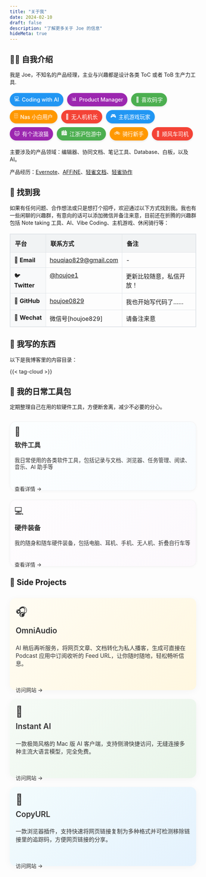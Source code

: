 ```yaml
---
title: "关于我"
date: 2024-02-10
draft: false
description: "了解更多关于 Joe 的信息"
hideMeta: true
---
```


## 👨‍💻 自我介绍

我是 Joe，不知名的产品经理，主业与兴趣都是设计各类 ToC 或者 ToB 生产力工具.

<div class="tags-container">
  <span class="tag" data-color="blue"><i class="tag-icon">💻</i>Coding with AI</span>
  <span class="tag" data-color="purple"><i class="tag-icon">📊</i>Product Manager</span>
  <span class="tag" data-color="green"><i class="tag-icon">📝</i>喜欢码字</span>
  <span class="tag" data-color="orange"><i class="tag-icon">🗄️</i>Nas 小白用户</span>
  <span class="tag" data-color="red"><i class="tag-icon">🚁</i>无人机机长</span>
  <span class="tag" data-color="blue"><i class="tag-icon">🎮</i>主机游戏玩家</span>
  <span class="tag" data-color="purple"><i class="tag-icon">🐱</i>有个流浪猫</span>
  <span class="tag" data-color="green"><i class="tag-icon">🏙️</i>江浙沪包游中</span>
  <span class="tag" data-color="orange"><i class="tag-icon">🚲</i>骑行新手</span>
  <span class="tag" data-color="red"><i class="tag-icon">🚗</i>顺风车司机</span>
</div>

主要涉及的产品领域：编辑器、协同文档、笔记工具、Database、白板，以及 AI。

产品经历：[Evernote](https://evernote.com/)、[AFFiNE](https://affine.pro/)、[轻雀文档](https://qingque.cn/products/docs)、[轻雀协作](https://qingque.cn/practice)

## 📮 找到我

如果有任何问题、合作想法或只是想打个招呼，欢迎通过以下方式找到我。我也有一些闲聊的兴趣群，有意向的话可以添加微信并备注来意，目前还在折腾的兴趣群包括 Note taking 工具、AI、Vibe Coding、主机游戏、休闲骑行等：

<table class="toolkit-table contact-table">
<thead>
<tr>
<th>平台</th>
<th>联系方式</th>
<th>备注</th>
</tr>
</thead>
<tbody>
<tr>
<td>📧 <strong>Email</strong></td>
<td><a href="mailto:houqiao829@gmail.com">houqiao829@gmail.com</a></td>
<td>-</td>
</tr>
<tr>
<td>🐦 <strong>Twitter</strong></td>
<td><a href="https://x.com/houjoe1">@houjoe1</a></td>
<td>更新比较随意，私信开放！</td>
</tr>
<tr>
<td>🐙 <strong>GitHub</strong></td>
<td><a href="https://github.com/houjoe0829">houjoe0829</a></td>
<td>我也开始写代码了……</td>
</tr>
<tr>
<td>💬 <strong>Wechat</strong></td>
<td>微信号[houjoe829]</td>
<td>请备注来意</td>
</tr>
</tbody>
</table>

## 📒 我写的东西

<p class="writing-description">以下是我博客里的内容目录：</p>

{{< tag-cloud >}}

## 🔧 我的日常工具包

<p class="toolkit-description">定期整理自己在用的软硬件工具，方便断舍离，减少不必要的分心。</p>

<div class="bento-container toolkit-cards">
  <a href="/posts/current-software-hardware-toolkit/" class="bento-card software toolkit-card">
    <div class="card-content">
      <div class="card-icon">📱</div>
      <h3>软件工具</h3>
      <p>我日常使用的各类软件工具，包括记录与文档、浏览器、任务管理、阅读、音乐、AI 助手等</p>
      <span class="read-more">查看详情 →</span>
    </div>
  </a>
  
  <a href="/posts/current-software-hardware-toolkit/#硬件部分" class="bento-card hardware toolkit-card">
    <div class="card-content">
      <div class="card-icon">💻</div>
      <h3>硬件装备</h3>
      <p>我的随身和随车硬件装备，包括电脑、耳机、手机、无人机、折叠自行车等</p>
      <span class="read-more">查看详情 →</span>
    </div>
  </a>
</div>

<style>
/* 为工具包卡片添加特殊样式 */
.toolkit-cards .toolkit-card::before {
  opacity: 0.25 !important; /* 降低背景不透明度 */
}

.toolkit-cards .toolkit-card {
  box-shadow: 0 2px 10px rgba(0,0,0,0.03) !important;
  border: 1px solid rgba(0,0,0,0.05);
  max-height: 220px;
}

.toolkit-cards .toolkit-card:hover {
  transform: translateY(-2px) !important;
  box-shadow: 0 4px 12px rgba(0,0,0,0.05) !important;
}

.toolkit-cards .card-content {
  padding: 12px !important;
}

.toolkit-cards .card-icon {
  font-size: 1.5rem !important;
  margin-bottom: 8px !important;
}

.toolkit-cards .card-content h3 {
  font-size: 1.1rem !important;
  margin-bottom: 6px !important;
}

.toolkit-cards .card-content p {
  font-size: 0.9rem !important;
  line-height: 1.3 !important;
  margin-bottom: 8px !important;
}

@media (prefers-color-scheme: dark) {
  .toolkit-cards .toolkit-card {
    border: 1px solid rgba(255,255,255,0.05);
  }
}
</style>

<style>
:root {
  --card-background: #fff;
  --border-color: #eaeaea;
  --text-color: #333;
  --shadow-color: rgba(0,0,0,0.04);
  --shadow-hover-color: rgba(0,0,0,0.08);
  --primary-color: #0066cc;
  --software-gradient: linear-gradient(135deg, rgba(224, 247, 250, 0.4), rgba(187, 222, 251, 0.4));
  --hardware-gradient: linear-gradient(135deg, rgba(243, 229, 245, 0.4), rgba(225, 190, 231, 0.4));
  --audio-gradient: linear-gradient(135deg, rgba(255, 248, 225, 0.4), rgba(255, 236, 179, 0.4));
  --ai-gradient: linear-gradient(135deg, rgba(232, 245, 233, 0.4), rgba(200, 230, 201, 0.4));
  --software-dark-gradient: linear-gradient(135deg, rgba(13, 75, 99, 0.4), rgba(10, 61, 98, 0.4));
  --hardware-dark-gradient: linear-gradient(135deg, rgba(74, 35, 90, 0.4), rgba(81, 46, 95, 0.4));
  --audio-dark-gradient: linear-gradient(135deg, rgba(93, 64, 55, 0.4), rgba(109, 76, 65, 0.4));
  --ai-dark-gradient: linear-gradient(135deg, rgba(27, 94, 32, 0.4), rgba(46, 125, 50, 0.4));
  
  /* 标签颜色变量 */
  --tag-blue: #2196f3;
  --tag-purple: #9c27b0;
  --tag-green: #4caf50;
  --tag-orange: #ff9800;
  --tag-red: #f44336;
  
  /* 暗色模式标签颜色 */
  --tag-blue-dark: #1976d2;
  --tag-purple-dark: #7b1fa2;
  --tag-green-dark: #388e3c;
  --tag-orange-dark: #f57c00;
  --tag-red-dark: #d32f2f;
}

@media (prefers-color-scheme: dark) {
  :root {
    --card-background: #1f1f1f;
    --border-color: #333;
    --text-color: #e0e0e0;
    --shadow-color: rgba(0,0,0,0.2);
    --shadow-hover-color: rgba(0,0,0,0.3);
    --primary-color: #5c9eff;
  }
}

.bento-container, .projects-container {
  display: grid;
  grid-template-columns: repeat(auto-fit, minmax(280px, 1fr));
  gap: 24px;
  margin: 30px 0;
}

.bento-card {
  position: relative;
  border-radius: 16px;
  overflow: visible;
  box-shadow: 0 4px 20px var(--shadow-color);
  transition: all 0.4s cubic-bezier(0.175, 0.885, 0.32, 1.275);
  text-decoration: none;
  color: var(--text-color);
  background-color: transparent;
  border: none;
  box-sizing: border-box;
  padding-bottom: 1px; /* 添加额外的底部内边距 */
}

.bento-card {
  background: var(--card-background);
}

.bento-card::before {
  content: '';
  position: absolute;
  top: 0;
  left: 0;
  right: 0;
  bottom: 0;
  border-radius: 16px;
  z-index: 0;
}

.bento-card.software::before {
  background: var(--software-gradient);
}

.bento-card.hardware::before {
  background: var(--hardware-gradient);
}

.bento-card.audio-project::before {
  background: var(--audio-gradient);
}

.bento-card.ai-project::before {
  background: var(--ai-gradient);
}

.bento-card {
  color: #333;
}

@media (prefers-color-scheme: dark) {
  .bento-card.software::before {
    background: var(--software-dark-gradient);
  }
  
  .bento-card.hardware::before {
    background: var(--hardware-dark-gradient);
  }
  
  .bento-card.audio-project::before {
    background: var(--audio-dark-gradient);
  }
  
  .bento-card.ai-project::before {
    background: var(--ai-dark-gradient);
  }
  
  .bento-card {
    color: #fff;
  }
}

.bento-card:hover {
  transform: translateY(-4px) scale(1.01);
  box-shadow: 0 8px 20px var(--shadow-hover-color);
}

/* 添加伪元素创建边框效果 */
.bento-card::after {
  content: '';
  position: absolute;
  inset: 0;
  border-radius: 16px;
  background: transparent;
  z-index: -1;
}

.card-content {
  padding: 16px;
  height: 100%;
  display: flex;
  flex-direction: column;
  position: relative;
  z-index: 1;
}

.card-icon {
  font-size: 1.8rem;
  margin-bottom: 10px;
  display: inline-block;
}

.card-content h3 {
  margin-top: 0;
  margin-bottom: 8px;
  font-size: 1.3rem;
  font-weight: 600;
}

.card-content p {
  margin-bottom: 12px;
  line-height: 1.4;
  font-size: 0.95rem;
  flex-grow: 1;
}

.read-more {
  display: inline-block;
  font-weight: 500;
  margin-top: auto;
  padding: 6px 0;
  position: relative;
}

.read-more:after {
  content: '';
  position: absolute;
  width: 0;
  height: 2px;
  bottom: 0;
  left: 0;
  background-color: currentColor;
  transition: width 0.3s ease;
}

.bento-card:hover .read-more:after {
  width: 100%;
}

@media (max-width: 768px) {
  .bento-container {
    grid-template-columns: 1fr;
  }
}

/* 个人标签样式 */
.tags-container {
  display: flex;
  flex-wrap: wrap;
  gap: 10px;
  margin: 20px 0;
}

.tag {
  display: inline-flex;
  align-items: center;
  padding: 6px 12px;
  border-radius: 50px;
  font-size: 0.9rem;
  font-weight: 500;
  color: white;
  box-shadow: 0 2px 5px rgba(0,0,0,0.1);
  transition: all 0.3s ease;
  cursor: default;
}

.tag:hover {
  transform: translateY(-3px);
  box-shadow: 0 4px 8px rgba(0,0,0,0.15);
}

.tag[data-color="blue"] {
  background-color: var(--tag-blue);
}

.tag[data-color="purple"] {
  background-color: var(--tag-purple);
}

.tag[data-color="green"] {
  background-color: var(--tag-green);
}

.tag[data-color="orange"] {
  background-color: var(--tag-orange);
}

.tag[data-color="red"] {
  background-color: var(--tag-red);
}

.tag-icon {
  margin-right: 6px;
  font-style: normal;
}

@media (prefers-color-scheme: dark) {
  .tag[data-color="blue"] {
    background-color: var(--tag-blue-dark);
  }
  
  .tag[data-color="purple"] {
    background-color: var(--tag-purple-dark);
  }
  
  .tag[data-color="green"] {
    background-color: var(--tag-green-dark);
  }
  
  .tag[data-color="orange"] {
    background-color: var(--tag-orange-dark);
  }
  
  .tag[data-color="red"] {
    background-color: var(--tag-red-dark);
  }
}

/* 移动端适配 */
@media (max-width: 600px) {
  .tags-container {
    gap: 8px;
  }
  
  .tag {
    padding: 5px 10px;
    font-size: 0.8rem;
  }
}
</style>


## 🌟 Side Projects

<div class="bento-container projects-container">
  <a href="https://omniaudio.info/" class="bento-card audio-project">
    <div class="card-content">
      <div class="card-icon">🎧</div>
      <h3>OmniAudio</h3>
      <p>AI 稍后再听服务，将网页文章、文档转化为私人播客，生成可直接在 Podcast 应用中订阅收听的 Feed URL，让你随时随地，轻松畅听信息。</p>
      <span class="read-more">访问网站 →</span>
    </div>
  </a>
  
  <a href="https://instantai.houjoe.me/" class="bento-card ai-project">
    <div class="card-content">
      <div class="card-icon">🤖</div>
      <h3>Instant AI</h3>
      <p>一款极简风格的 Mac 版 AI 客户端，支持侧滑快捷访问，无缝连接多种主流大语言模型，完全免费。</p>
      <span class="read-more">访问网站 →</span>
    </div>
  </a>
  
  <a href="https://copyurl.houjoe.me/" class="bento-card software">
    <div class="card-content">
      <div class="card-icon">🔗</div>
      <h3>CopyURL</h3>
      <p>一款浏览器插件，支持快速将网页链接复制为多种格式并可检测移除链接里的追踪码，方便网页链接的分享。</p>
      <span class="read-more">访问网站 →</span>
    </div>
  </a>
</div>



<style>
.toolkit-table {
  width: fit-content;
  max-width: 100%;
  border-collapse: collapse;
  border: 1px solid #e1e5e9;
  margin: 20px 0;
  box-sizing: border-box;
}

.toolkit-table th {
  padding: 12px;
  border: 1px solid #e1e5e9;
  background-color: #f1f3f4;
  font-weight: bold;
  text-align: left;
  box-sizing: border-box;
}

.toolkit-table td {
  padding: 10px;
  border: 1px solid #e1e5e9;
  vertical-align: top;
  box-sizing: border-box;
}

.toolkit-table td:first-child {
  background-color: #f8f9fa;
  font-weight: 500;
}

.toolkit-table tr:hover {
  background-color: #f5f5f5;
}

.toolkit-table tr:hover td:first-child {
  background-color: #e8f0fe;
}

@media (prefers-color-scheme: dark) {
  .toolkit-table {
    border-color: #333;
  }
  .toolkit-table th {
    background-color: #2c2c2c;
    border-color: #333;
  }
  .toolkit-table td {
    border-color: #333;
  }
  .toolkit-table td:first-child {
    background-color: #252525;
  }
  .toolkit-table tr:hover {
    background-color: #2a2a2a;
  }
  .toolkit-table tr:hover td:first-child {
    background-color: #1c3a5e;
  }
}
</style>


